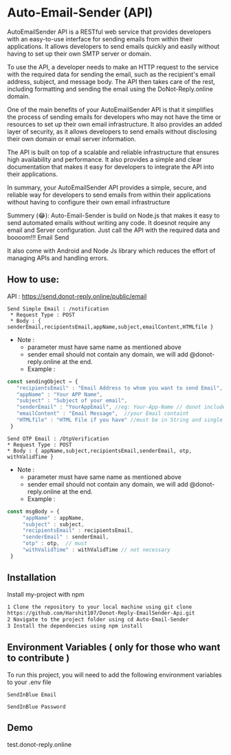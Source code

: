 
# Auto-Email-Sender (API)

AutoEmailSender API is a RESTful web service that provides developers with an easy-to-use interface for sending emails from within their applications. It allows developers to send emails quickly and easily without having to set up their own SMTP server or domain.

To use the API, a developer needs to make an HTTP request to the service with the required data for sending the email, such as the recipient's email address, subject, and message body. The API then takes care of the rest, including formatting and sending the email using the DoNot-Reply.online domain.

One of the main benefits of your AutoEmailSender API is that it simplifies the process of sending emails for developers who may not have the time or resources to set up their own email infrastructure. It also provides an added layer of security, as it allows developers to send emails without disclosing their own domain or email server information.

The API is built on top of a scalable and reliable infrastructure that ensures high availability and performance. It also provides a simple and clear documentation that makes it easy for developers to integrate the API into their applications.

In summary, your AutoEmailSender API provides a simple, secure, and reliable way for developers to send emails from within their applications without having to configure their own email infrastructure

Summery (😂):
Auto-Email-Sender is build on Node.js that makes it easy to send automated emails without writing any code. It doesnot require any email and Server configuration. Just call the API with the required data and boooom!!! Email Send 


It also come with Android and Node Js library which reduces the effort of managing APIs and handling errors.

## How to use:

API  : https://send.donot-reply.online/public/email

  ```
  Send Simple Email : /notification
   * Request Type : POST
   * Body : { senderEmail,recipientsEmail,appName,subject,emailContent,HTMLfile }
 ```
  * Note : 
    * parameter must have same name as mentioned above
    * sender email should not contain any domain, we will add @donot-reply.online at the end.
    * Example : 
   ``` JavaScript
   const sendingObject = {
      "recipientsEmail" : "Email Address to whom you want to send Email", //  use Array of String for multiple email
      "appName" : "Your APP Name", 
      "subject" : "Subject of your email",
      "senderEmail" : "YourAppEmail", //eg: Your-App-Name // donot include @donot-reply.online // no space or special char
      "emailContent" : "Email Message",  //your Email containt
      "HTMLfile" : "HTML File if you have" //must be in String and single html formate  
    } 
  ```
  
   ```
  Send OTP Email : /OtpVerification
   * Request Type : POST
   * Body : { appName,subject,recipientsEmail,senderEmail, otp, withValidTime }
 ```
  * Note : 
    * parameter must have same name as mentioned above
    * sender email should not contain any domain, we will add @donot-reply.online at the end.
    * Example : 
   ``` JavaScript
  const msgBody = {
        "appName" : appName,
        "subject" : subject,
        "recipientsEmail" : recipientsEmail,
        "senderEmail" : senderEmail,
        "otp" : otp,  // must 
        "withValidTime" : withValidTime // not necessary 
    }
  ```

 

## Installation

Install my-project with npm

```bash
1 Clone the repository to your local machine using git clone
https://github.com/Harshit107/Donot-Reply-EmailSender-Api.git
2 Navigate to the project folder using cd Auto-Email-Sender
3 Install the dependencies using npm install
```
    
## Environment Variables ( only for those who want to contribute )

To run this project, you will need to add the following environment variables to your .env file

`SendInBlue Email`

`SendInBlue Password`



## Demo

test.donot-reply.online

